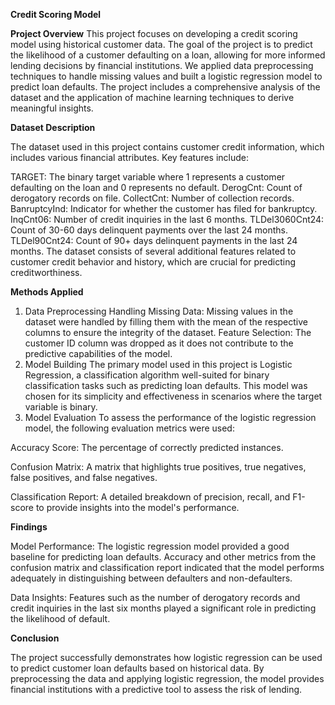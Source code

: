 **Credit Scoring Model**

**Project Overview**
This project focuses on developing a credit scoring model using historical customer data. The goal of the project is to predict the likelihood of a customer defaulting on a loan, allowing for more informed lending decisions by financial institutions. We applied data preprocessing techniques to handle missing values and built a logistic regression model to predict loan defaults. The project includes a comprehensive analysis of the dataset and the application of machine learning techniques to derive meaningful insights.

**Dataset Description**

The dataset used in this project contains customer credit information, which includes various financial attributes. Key features include:

TARGET: The binary target variable where 1 represents a customer defaulting on the loan and 0 represents no default.
DerogCnt: Count of derogatory records on file.
CollectCnt: Number of collection records.
BanruptcyInd: Indicator for whether the customer has filed for bankruptcy.
InqCnt06: Number of credit inquiries in the last 6 months.
TLDel3060Cnt24: Count of 30-60 days delinquent payments over the last 24 months.
TLDel90Cnt24: Count of 90+ days delinquent payments in the last 24 months.
The dataset consists of several additional features related to customer credit behavior and history, which are crucial for predicting creditworthiness.

**Methods Applied**

1. Data Preprocessing
Handling Missing Data: Missing values in the dataset were handled by filling them with the mean of the respective columns to ensure the integrity of the dataset.
Feature Selection: The customer ID column was dropped as it does not contribute to the predictive capabilities of the model.
2. Model Building
The primary model used in this project is Logistic Regression, a classification algorithm well-suited for binary classification tasks such as predicting loan defaults. This model was chosen for its simplicity and effectiveness in scenarios where the target variable is binary.
3. Model Evaluation
To assess the performance of the logistic regression model, the following evaluation metrics were used:

Accuracy Score: The percentage of correctly predicted instances.

Confusion Matrix: A matrix that highlights true positives, true negatives, false positives, and false negatives.

Classification Report: A detailed breakdown of precision, recall, and F1-score to provide insights into the model's performance.


**Findings**

Model Performance: The logistic regression model provided a good baseline for predicting loan defaults. Accuracy and other metrics from the confusion matrix and classification report indicated that the model performs adequately in distinguishing between defaulters and non-defaulters.

Data Insights: Features such as the number of derogatory records and credit inquiries in the last six months played a significant role in predicting the likelihood of default.

**Conclusion**

The project successfully demonstrates how logistic regression can be used to predict customer loan defaults based on historical data. By preprocessing the data and applying logistic regression, the model provides financial institutions with a predictive tool to assess the risk of lending.
